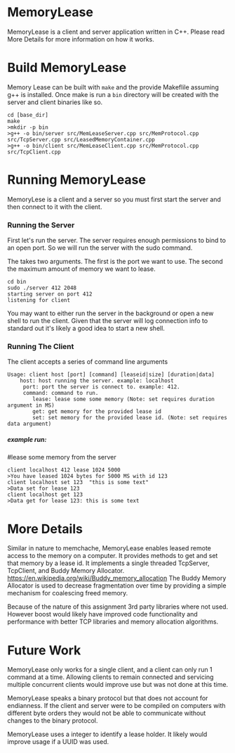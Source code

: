 # MemoryLease
MemoryLease is a client and server application written in C++. Please read More Details for more information on how it works. 

# Build MemoryLease
Memory Lease can be built with `make` and the provide Makeflile assuming g++ is installed. Once make is run a `bin` directory will be created with the server and client binaries like so.

    cd [base_dir]
    make
    >mkdir -p bin
    >g++ -o bin/server src/MemLeaseServer.cpp src/MemProtocol.cpp src/TcpServer.cpp src/LeasedMemoryContainer.cpp
    >g++ -o bin/client src/MemLeaseClient.cpp src/MemProtocol.cpp src/TcpClient.cpp
# Running MemoryLease
MemoryLese is a client and a server so you must first start the server and then connect to it with the client.

### Running the Server
First let's run the server. The server requires enough permissions to bind to an open port. So we will run the server with the sudo command.  

The takes two arguments. The first is the port we want to use. The second the maximum amount of memory we want to lease.

```
cd bin
sudo ./server 412 2048
starting server on port 412
listening for client
```

You may want to either run the server in the background or open a new shell to run the client. Given that the server will log connection info to standard out it's likely a good idea to start a new shell.

### Running The Client
The client accepts a series of command line arguments

    Usage: client host [port] [command] [leaseid|size] [duration|data]
        host: host running the server. example: localhost
         port: port the server is connect to. example: 412.
         command: command to run.
            lease: lease some some memory (Note: set requires duration argument in MS)
            get: get memory for the provided lease id
            set: set memory for the provided lease id. (Note: set requires data argument)

##### example run:
#lease some memory from the server

    client localhost 412 lease 1024 5000
    >You have leased 1024 bytes for 5000 MS with id 123
    client localhost set 123  "this is some text"
    >Data set for lease 123
    client localhost get 123
    >Data get for lease 123: this is some text

# More Details
Similar in nature to memchache, MemoryLease enables leased remote access to the memory on a computer.  It provides methods to get and set that memory by a lease id. It implements a single threaded TcpServer, TcpClient, and Buddy Memory Allocator. https://en.wikipedia.org/wiki/Buddy_memory_allocation The Buddy Memory Allocator is used to decrease fragmentation over time by providing a simple mechanism for coalescing freed memory. 

Because of the nature of this assignment 3rd party libraries where not used. However boost would likely have improved code functionality and performance with better TCP libraries and memory allocation algorithms.  

# Future Work
MemoryLease only works for a single client, and a client can only run 1 command at a time. Allowing clients to remain connected and servicing multiple concurrent clients would improve use but was not done at this time.

MemoryLease speaks a binary protocol but that does not account for endianness.  If the client and server were to be compiled on computers with different byte orders they would not be able to communicate without changes to the binary protocol. 

MemoryLease uses a integer to identify a lease holder. It likely would improve usage if a UUID was used. 